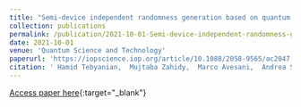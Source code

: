 ```yaml
---
title: "Semi-device independent randomness generation based on quantum state&apos;s indistinguishability"
collection: publications
permalink: /publication/2021-10-01-Semi-device-independent-randomness-generation-based-on-quantum-states-indistinguishability
date: 2021-10-01
venue: 'Quantum Science and Technology'
paperurl: 'https://iopscience.iop.org/article/10.1088/2058-9565/ac2047'
citation: ' Hamid Tebyanian,  Mujtaba Zahidy,  Marco Avesani,  Andrea Stanco,  Paolo Villoresi,  Giuseppe Vallone, &quot;Semi-device independent randomness generation based on quantum state&amp;apos;s indistinguishability.&quot; Quantum Science and Technology, 2021.'
---
```

[Access paper here](https://iopscience.iop.org/article/10.1088/2058-9565/ac2047){:target="_blank"}
